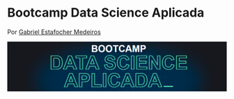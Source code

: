 # Bootcamp Data Science Aplicada

Por [Gabriel Estafocher Medeiros](https://github.com/GabrielMedeiros32)

<img src="Outros/banner.png">
